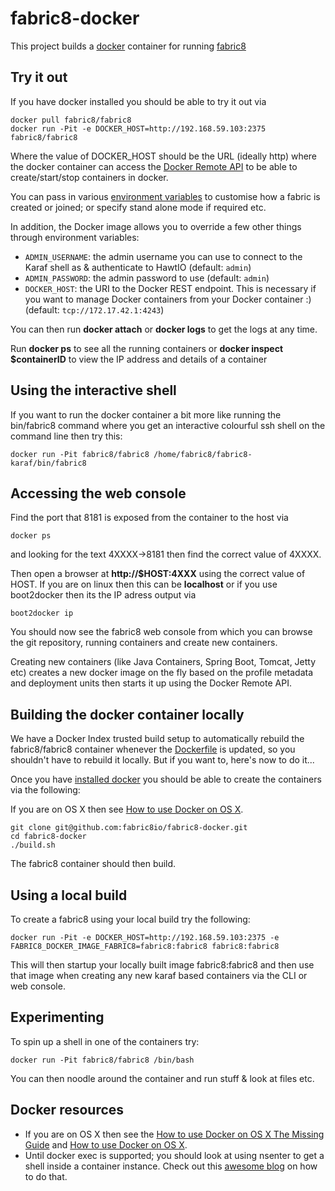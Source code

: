 fabric8-docker
==============

This project builds a [docker](http://docker.io/) container for running [fabric8](http://fabric8.io/)

Try it out
----------

If you have docker installed you should be able to try it out via

    docker pull fabric8/fabric8
    docker run -Pit -e DOCKER_HOST=http://192.168.59.103:2375 fabric8/fabric8

Where the value of DOCKER_HOST should be the URL (ideally http) where the docker container can access the [Docker Remote API](https://docs.docker.com/reference/api/docker_remote_api/) to be able to create/start/stop containers in docker.

You can pass in various [environment variables](http://fabric8.io/gitbook/environmentVariables.html) to customise how a fabric is created or joined; or specify stand alone mode if required etc.

In addition, the Docker image allows you to override a few other things through environment variables:

* `ADMIN_USERNAME`: the admin username you can use to connect to the Karaf shell as & authenticate to HawtIO (default: `admin`)
* `ADMIN_PASSWORD`: the admin password to use (default: `admin`)
* `DOCKER_HOST`: the URI to the Docker REST endpoint. This is necessary if you want to manage Docker containers from your Docker container :) (default: `tcp://172.17.42.1:4243`)

You can then run **docker attach** or **docker logs** to get the logs at any time.

Run  **docker ps** to see all the running containers or **docker inspect $containerID** to view the IP address and details of a container


Using the interactive shell
---------------------------

If you want to run the docker container a bit more like running the bin/fabric8 command where you get an interactive colourful ssh shell on the command line then try this:

    docker run -Pit fabric8/fabric8 /home/fabric8/fabric8-karaf/bin/fabric8

Accessing the web console
-------------------------

Find the port that 8181 is exposed from the container to the host via 

    docker ps
    
and looking for the text 4XXXX->8181 then find the correct value of 4XXXX. 

Then open a browser at **http://$HOST:4XXX** using the correct value of HOST. If you are on linux then this can be **localhost** or if you use boot2docker then its the IP adress output via

    boot2docker ip
     
You should now see the fabric8 web console from which you can browse the git repository, running containers and create new containers.

Creating new containers (like Java Containers, Spring Boot, Tomcat, Jetty etc) creates a new docker image on the fly based on the profile metadata and deployment units then starts it up using the Docker Remote API.


Building the docker container locally
-------------------------------------

We have a Docker Index trusted build setup to automatically rebuild the fabric8/fabric8 container whenever the [Dockerfile](https://github.com/fabric8io/fabric8-docker/blob/master/Dockerfile) is updated, so you shouldn't have to rebuild it locally. But if you want to, here's now to do it...

Once you have [installed docker](https://www.docker.io/gettingstarted/#h_installation) you should be able to create the containers via the following:

If you are on OS X then see [How to use Docker on OS X](DockerOnOSX.md).

    git clone git@github.com:fabric8io/fabric8-docker.git
    cd fabric8-docker
    ./build.sh

The fabric8 container should then build.

Using a local build
-------------------

To create a fabric8 using your local build try the following:

    docker run -Pit -e DOCKER_HOST=http://192.168.59.103:2375 -e FABRIC8_DOCKER_IMAGE_FABRIC8=fabric8:fabric8 fabric8:fabric8

This will then startup your locally built image fabric8:fabric8 and then use that image when creating any new karaf based containers via the CLI or web console.

Experimenting
-------------

To spin up a shell in one of the containers try:

    docker run -Pit fabric8/fabric8 /bin/bash

You can then noodle around the container and run stuff & look at files etc.


Docker resources
----------------

* If you are on OS X then see the [How to use Docker on OS X The Missing Guide](http://viget.com/extend/how-to-use-docker-on-os-x-the-missing-guide) and [How to use Docker on OS X](DockerOnOSX.md).
* Until docker exec is supported; you should look at using nsenter to get a shell inside a container instance. Check out this [awesome blog](http://ro14nd.de/NSEnter-with-Boot2Docker/) on how to do that.

